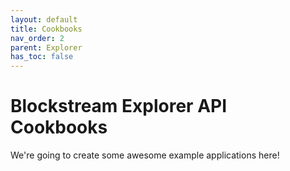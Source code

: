 ```yaml
---
layout: default
title: Cookbooks
nav_order: 2
parent: Explorer
has_toc: false
---
```


# Blockstream Explorer API Cookbooks

We're going to create some awesome example applications here!
